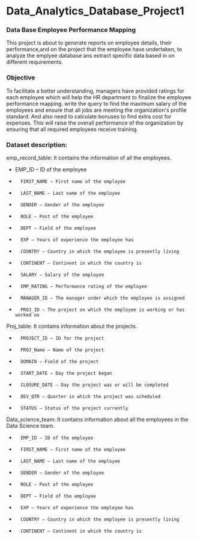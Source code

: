 # Data_Analytics_Database_Project1
### Data Base Employee Performance Mapping
This project is about to generate reports on employee details, their performance,and on the project that the employee have undertaken, to analyze the emplyee database ans extract specific data based in on different requirements.

### Objective
To facilitate a better understanding, managers have provided ratings for each employee which will help the HR department to finalize the employee performance mapping. write the query to find the maximum salary 
of the employees and ensure that all jobs are meeting the organization's profile standard. And also need to calculate bonuses to find extra cost for expenses. 
This will raise the overall performance of the organization by ensuring that all required employees receive training.

### Dataset description:
 
emp_record_table: It contains the information of all the employees.
-	 EMP_ID – ID of the employee
-		FIRST_NAME – First name of the employee
-		LAST_NAME – Last name of the employee
*		GENDER – Gender of the employee
*		ROLE – Post of the employee
*		DEPT – Field of the employee
*		EXP – Years of experience the employee has
*		COUNTRY – Country in which the employee is presently living
*		CONTINENT – Continent in which the country is
*		SALARY – Salary of the employee
*		EMP_RATING – Performance rating of the employee
*		MANAGER_ID – The manager under which the employee is assigned 
*		PROJ_ID – The project on which the employee is working or has worked on

 
Proj_table: It contains information about the projects.
*		PROJECT_ID – ID for the project
*		PROJ_Name – Name of the project
*		DOMAIN – Field of the project
*		START_DATE – Day the project began
*		CLOSURE_DATE – Day the project was or will be completed
*		DEV_QTR – Quarter in which the project was scheduled
*		STATUS – Status of the project currently
 
Data_science_team: It contains information about all the employees in the Data Science team.
*		EMP_ID – ID of the employee
*		FIRST_NAME – First name of the employee
*		LAST_NAME – Last name of the employee
*		GENDER – Gender of the employee
*		ROLE – Post of the employee
*		DEPT – Field of the employee
*		EXP – Years of experience the employee has
*		COUNTRY – Country in which the employee is presently living
*		CONTINENT – Continent in which the country is


